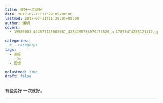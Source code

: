 ```yaml
---
title: 美好一次就好
date: 2017-07-11T21:29:05+08:00
lastmod: 2017-07-11T21:29:05+08:00
author: 謝明
covers:
  - 19986003_444577145905687_4384195756970475520_n_17875474258121312.jpg

categories:
  # - category1
tags:
  - 美好
  - 一次
  - 回憶

nolastmod: true
draft: false
---
```


有些美好  一次就好。

<!--more-->
___